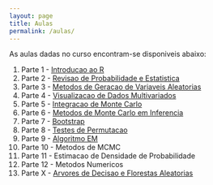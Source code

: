 ```yaml
---
layout: page
title: Aulas
permalink: /aulas/
---
```


As aulas dadas no curso encontram-se disponiveis abaixo:

1. Parte 1 - [Introducao ao R](slides/parte01.html)
2. Parte 2 - [Revisao de Probabilidade e Estatistica](slides/parte02.html)
3. Parte 3 - [Metodos de Geracao de Variaveis Aleatorias](slides/parte03.html)
4. Parte 4 - [Visualizacao de Dados Multivariados](slides/parte04.html)
5. Parte 5 - [Integracao de Monte Carlo](slides/parte05.html)
6. Parte 6 - [Metodos de Monte Carlo em Inferencia](slides/parte06.html)
7. Parte 7 - [Bootstrap](slides/parte07.html)
8. Parte 8 - [Testes de Permutacao](slides/parte08.html)
9. Parte 9 - [Algoritmo EM](slides/parte09.html)
10. Parte 10 - Metodos de MCMC
11. Parte 11 - Estimacao de Densidade de Probabilidade
12. Parte 12 - Metodos Numericos
13. Parte X - [Arvores de Decisao e Florestas Aleatorias](slides/parte0X.html)
